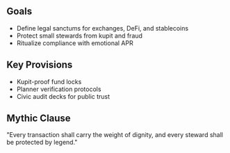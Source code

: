 ## Goals  
- Define legal sanctums for exchanges, DeFi, and stablecoins  
- Protect small stewards from kupit and fraud  
- Ritualize compliance with emotional APR

## Key Provisions  
- Kupit-proof fund locks  
- Planner verification protocols  
- Civic audit decks for public trust

## Mythic Clause  
"Every transaction shall carry the weight of dignity, and every steward shall be protected by legend."
